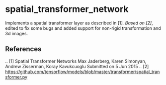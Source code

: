 # spatial_transformer_network
Implements a spatial transformer layer as described in [1]_.
Based on [2]_, edited to fix some bugs and added support for non-rigid transformation and 3d images.

References
----------
.. [1]  Spatial Transformer Networks
        Max Jaderberg, Karen Simonyan, Andrew Zisserman, Koray Kavukcuoglu
        Submitted on 5 Jun 2015
.. [2]  https://github.com/tensorflow/models/blob/master/transformer/spatial_transformer.py
